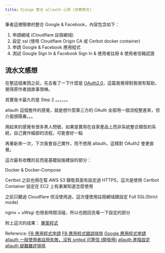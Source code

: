 ```yaml
---
title: Django 整合 allauth 心得 (非教學文)
---
```

筆者這裡簡單的整合 Google & Facebook，內容包含如下：

1. 申請網域 (Cloudflare 註冊網域)
2. 設定 ssl (使用 Cloudflare Origin CA 或 Cerbot docker container)
3. 申請 Google & Facebook 應用程式
4. 測試 Google Sign In & Facebook Sign In & 使用者註冊 & 使用者信箱認證

## 流水文感想

在整這個東西之前，先去看了一下什麼是 [OAuth2.0](https://medium.com/%E9%BA%A5%E5%85%8B%E7%9A%84%E5%8D%8A%E8%B7%AF%E5%87%BA%E5%AE%B6%E7%AD%86%E8%A8%98/%E7%AD%86%E8%A8%98-%E8%AA%8D%E8%AD%98-oauth-2-0-%E4%B8%80%E6%AC%A1%E4%BA%86%E8%A7%A3%E5%90%84%E8%A7%92%E8%89%B2-%E5%90%84%E9%A1%9E%E5%9E%8B%E6%B5%81%E7%A8%8B%E7%9A%84%E5%B7%AE%E7%95%B0-c42da83a6015)，這篇我覺得對我很有幫助，覺得原作者說故事很棒。

其實我卡最久的是 Step 2.，。。。。。

allauth 這個套件的感覺，就是想什麼第三方的 OAuth 全部用一個流程整進來，但介面很陽春。。。

用起來的感覺有很多黑人問號，如果是實用在自家產品上而非系統整合類型的系統，自己實作細部的流程，可能會好一點

再重新來一次，下次我會自己實作，而不想用 allauth，這樣對 OAuth2 會更直覺。

這次最有收穫的反而是基礎設施建設的部分：

Docker & Docker-Compose

Certbot 之前也用在幫 AWS S3 靜態頁面有設定過 HTTPS，這次是使用 Certbot Container 設定在 EC2 上有漸漸知道怎麼使用

之前只聽過 Cloudflare 但沒使用過，這次僅使用註冊網域跟設定 Full SSL(Strict mode)

nginx + uWsgi 也很長時間沒碰，所以也跑回去看一下設定的部分

附上這次的成果：
[專案程式](https://github.com/ShengChih/django-oauth2-basic-integrated)

Reference:
[FB 應用程式申請](https://smlpoints.com/notes-google-facebook-github-oauth-certification-apply.html)
[FB 應用程式錯誤排除](https://smlpoints.com/notes-google-facebook-github-oauth-certification-apply.html)
[Google 應用程式申請](https://developers.google.com/identity/protocols/oauth2/web-server)
[allauth 一般使用者註冊失敗，沒有 smtpd 可寄信 (開發用)](https://docs.djangoproject.com/en/4.1/topics/email/#configuring-email-for-development)
[allauth 進階設定](https://django-allauth.readthedocs.io/en/stable/advanced.html)
[allauth 疑難雜症排除](https://django-allauth.readthedocs.io/en/latest/faq.html?highlight=profile#frequently-asked-questions)

